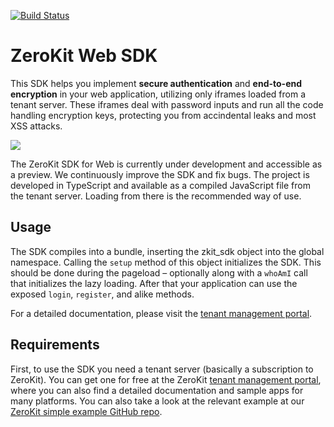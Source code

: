 [![Build Status](https://travis-ci.org/tresorit/ZeroKit-Web-SDK.svg?branch=master)](https://travis-ci.org/tresorit/ZeroKit-Web-SDK)
# ZeroKit Web SDK
This SDK helps you implement **secure authentication** and **end-to-end encryption** in your web application, utilizing only iframes loaded from a tenant server. These iframes deal with password inputs and run all the code handling encryption keys, protecting you from accindental leaks and most XSS attacks.

![](https://raw.githubusercontent.com/wiki/tresorit/ZeroKit-Web-SDK/images/zerokit_pattern.png)

The ZeroKit SDK for Web is currently under development and accessible as a preview. We continuously improve the SDK and fix bugs. The project is developed in TypeScript and available as a compiled JavaScript file from the tenant server. Loading from there is the recommended way of use.

## Usage
The SDK compiles into a bundle, inserting the zkit_sdk object into the global namespace. Calling the `setup` method of this object initializes the SDK. This should be done during the pageload – optionally along with a `whoAmI` call that initializes the lazy loading. After that your application can use the exposed `login`, `register`, and alike methods.

For a detailed documentation, please visit the [tenant management portal](https://manage.tresorit.io).

## Requirements
First, to use the SDK you need a tenant server (basically a subscription to ZeroKit). You can get one for free at the ZeroKit [tenant management portal](https://manage.tresorit.io), where you can also find a detailed documentation and sample apps for many platforms. You can also take a look at the relevant example at our [ZeroKit simple example GitHub repo](https://github.com/tresorit/ZeroKit-simple-example).
